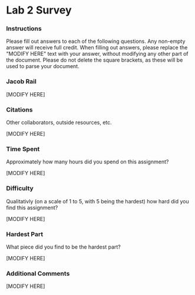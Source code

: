 Lab 2 Survey
============

### Instructions

Please fill out answers to each of the following questions.  Any non-empty answer will receive full credit.  When filling out answers, please replace the "MODIFY HERE" text with your answer, without modifying any other part of the document.  Please do not delete the square brackets, as these will be used to parse your document.

### Jacob Rail

[MODIFY HERE]

### Citations

Other collaborators, outside resources, etc.

[MODIFY HERE]

### Time Spent

Approximately how many hours did you spend on this assignment?

[MODIFY HERE]

### Difficulty

Qualitativly (on a scale of 1 to 5, with 5 being the hardest) how hard did you find this assignment?

[MODIFY HERE]

### Hardest Part

What piece did you find to be the hardest part?

[MODIFY HERE]

### Additional Comments

[MODIFY HERE]
